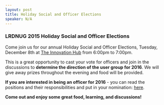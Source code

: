 ```yaml
---
layout: post
title: Holiday Social and Officer Elections
speaker: N/A
---
```


### LRDNUG 2015 Holiday Social and Officer Elections 
Come join us for our annual Holiday Social and Officer Elections, Tuesday, December 8th at [The Innovation Hub](https://goo.gl/maps/hjdDB) from 6:00pm to 7:00pm. 

This is a great opportunity to cast your vote for officers and join in the discussions to **determine the direction of the user group for 2016**.  We will give away prizes throughout the evening and food will be provided. 

**If you are interested in being an officer for 2016** - you can read the positions and their responsibilities and put in your nomination: [here](https://docs.google.com/forms/d/1nKEYL1M95T2Mi3mOLP199rlTPCp1Wq4Z9YRZHfeWqVY/viewform). 

**Come out and enjoy some great food, learning, and discussions!**